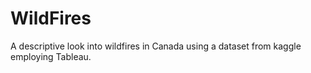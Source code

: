 # WildFires
A descriptive look into wildfires in Canada using a dataset from kaggle employing Tableau. 
